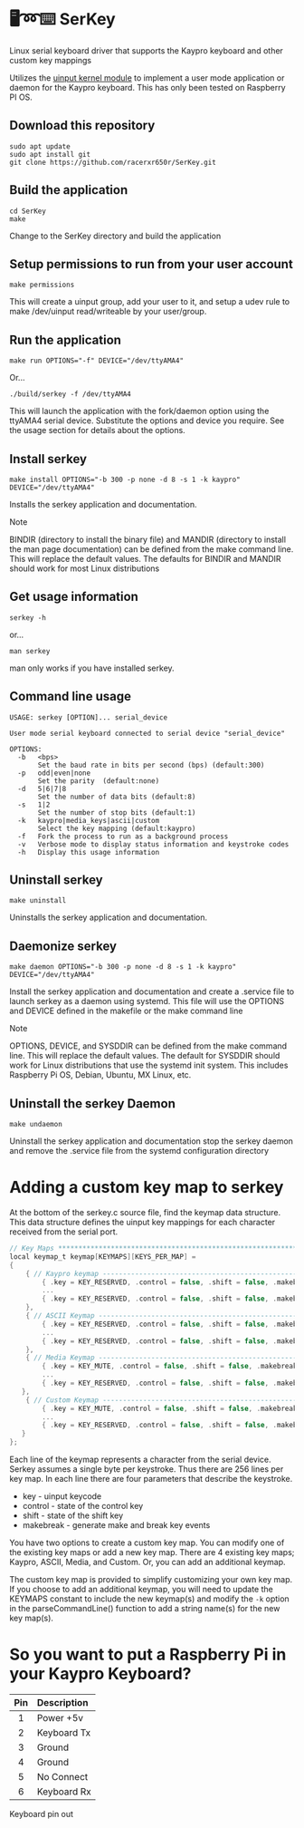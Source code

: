 # :desktop_computer::loop::keyboard: SerKey
Linux serial keyboard driver that supports the Kaypro keyboard and other custom key mappings

Utilizes the [uinput kernel module](https://kernel.org/doc/html/v4.12/input/uinput.html)
to implement a user mode application or daemon for the Kaypro keyboard. This has only been
tested on Raspberry PI OS.

## Download this repository
```console
sudo apt update
sudo apt install git
git clone https://github.com/racerxr650r/SerKey.git
```

## Build the application
```console
cd SerKey
make
```
Change to the SerKey directory and build the application

## Setup permissions to run from your user account
```console
make permissions
```
This will create a uinput group, add your user to it, and setup a udev rule
to make /dev/uinput read/writeable by your user/group.

## Run the application
```console
make run OPTIONS="-f" DEVICE="/dev/ttyAMA4"
```
Or...
```console
./build/serkey -f /dev/ttyAMA4
```
This will launch the application with the fork/daemon option using the ttyAMA4
serial device. Substitute the options and device you require. See the usage
section for details about the options.

## Install serkey
```console
make install OPTIONS="-b 300 -p none -d 8 -s 1 -k kaypro" DEVICE="/dev/ttyAMA4"
```
Installs the serkey application and documentation.

> [!NOTE]
> BINDIR (directory to install the binary file) and MANDIR 
(directory to install the man page documentation) can be defined from the 
make command line. This will replace the default values. The defaults for 
BINDIR and MANDIR should work for most Linux distributions

## Get usage information
```console
serkey -h
```
or...
```console
man serkey
```
man only works if you have installed serkey.

## Command line usage
```
USAGE: serkey [OPTION]... serial_device

User mode serial keyboard connected to serial device "serial_device"

OPTIONS:
  -b   <bps>
       Set the baud rate in bits per second (bps) (default:300)
  -p   odd|even|none
       Set the parity  (default:none)
  -d   5|6|7|8
       Set the number of data bits (default:8)
  -s   1|2
       Set the number of stop bits (default:1)
  -k   kaypro|media_keys|ascii|custom
       Select the key mapping (default:kaypro)
  -f   Fork the process to run as a background process
  -v   Verbose mode to display status information and keystroke codes
  -h   Display this usage information
```

## Uninstall serkey
```console
make uninstall
```
Uninstalls the serkey application and documentation.

## Daemonize serkey
```console
make daemon OPTIONS="-b 300 -p none -d 8 -s 1 -k kaypro" DEVICE="/dev/ttyAMA4"
```
Install the serkey application and documentation and create a .service file to
launch serkey as a daemon using systemd. This file will use the OPTIONS and
DEVICE defined	in the makefile or the make command line

> [!NOTE]
> OPTIONS, DEVICE, and SYSDDIR can be defined from the make
command line. This will replace the default values. The default for SYSDDIR
should work for Linux distributions that use the systemd init system. This
includes Raspberry Pi OS, Debian, Ubuntu, MX Linux, etc.

## Uninstall the serkey Daemon
```console
make undaemon
```
Uninstall the serkey application and documentation stop the serkey daemon and
remove the .service file from the systemd configuration directory

# Adding a custom key map to serkey
At the bottom of the serkey.c source file, find the keymap data structure. This
data structure defines the uinput key mappings for each character received from
the serial port.
```C
// Key Maps *******************************************************************
local keymap_t keymap[KEYMAPS][KEYS_PER_MAP] =
{
    { // Kaypro keymap ------------------------------------------------------------
        { .key = KEY_RESERVED, .control = false, .shift = false, .makebreak = true },   // 0	NULL(Null character)
        ...
        { .key = KEY_RESERVED, .control = false, .shift = false, .makebreak = true }    // 255	nbsp	(non-breaking space or no-break space)
    },
    { // ASCII Keymap --------------------------------------------------------------
        { .key = KEY_RESERVED, .control = false, .shift = false, .makebreak = false },   // 0	NULL(Null character)			
        ...
        { .key = KEY_RESERVED, .control = false, .shift = false, .makebreak = false }    // 255	nbsp	(non-breaking space or no-break space)
    },
    { // Media Keymap --------------------------------------------------------------
        { .key = KEY_MUTE, .control = false, .shift = false, .makebreak = false },           // 0
        ...
        { .key = KEY_RESERVED, .control = false, .shift = false, .makebreak = false }        // 255
   },
    { // Custom Keymap -------------------------------------------------------------
        { .key = KEY_MUTE, .control = false, .shift = false, .makebreak = false },           // 0
        ...
        { .key = KEY_RESERVED, .control = false, .shift = false, .makebreak = false }        // 255
   }
};
```
Each line of the keymap represents a character from the serial device. Serkey
assumes a single byte per keystroke. Thus there are 256 lines per key map. In
each line there are four parameters that describe the keystroke.

 * key - uinput keycode
 * control - state of the control key
 * shift - state of the shift key
 * makebreak - generate make and break key events

You have two options to create a custom key map. You can modify one of the
existing key maps or add a new key map. There are 4 existing key maps; Kaypro,
ASCII, Media, and Custom. Or, you can add an additional keymap.

The custom key map is provided to simplify customizing your own key map. If
you choose to add an additional keymap, you will need to update the KEYMAPS
constant to include the new keymap(s) and modify the `-k` option in the
parseCommandLine() function to add a string name(s) for the new key map(s).

# So you want to put a Raspberry Pi in your Kaypro Keyboard?

| Pin | Description |
|:---:|:------------|
|  1  | Power +5v   |
|  2  | Keyboard Tx |
|  3  | Ground      |
|  4  | Ground      |
|  5  | No Connect  |
|  6  | Keyboard Rx |

Keyboard pin out
